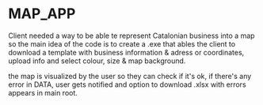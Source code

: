 # MAP_APP
Client needed a way to be able te represent Catalonian business into a map so the main idea of the code is to create a .exe that ables the client to download a template with business information & adress or coordinates, upload info and select colour, size & map background. 

the map is visualized by the user so they can check if it's ok, if there's any error in DATA, user gets notified and option to download .xlsx with errors appears in main root. 
